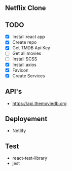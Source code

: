 ## Netflix Clone

## TODO
* [x] Install react app
* [x] Create repo
* [x] Get TMDB Api Key
* [ ] Get all movies
* [ ] Install SCSS
* [x] Install axios
* [x] Favicon
* [x] Create Services

## API's
* https://api.themoviedb.org

## Deployement
* Netlify

## Test
* react-test-library
* jest
